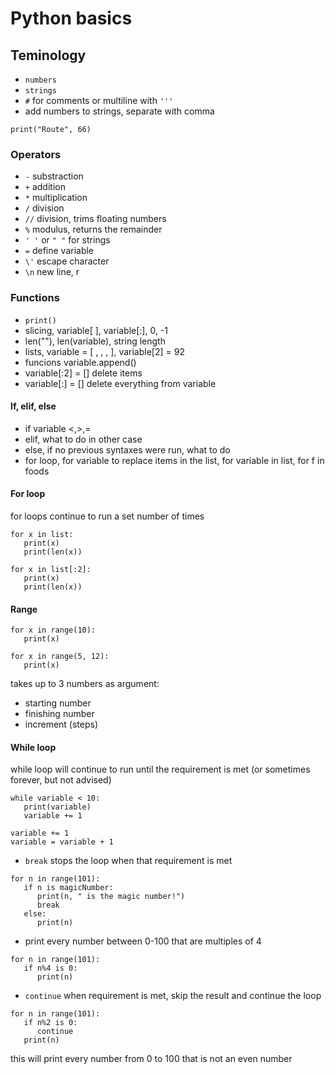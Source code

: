 # Python basics

## Teminology

- `numbers`
- `strings`
- `#` for comments or multiline with `'''`
- add numbers to strings, separate with comma

`print("Route", 66)`

### Operators

- `-` substraction
- `+` addition
- `*` multiplication
- `/` division
- `//` division, trims floating numbers
- `%` modulus, returns the remainder
- `' '` or `" "` for strings
- `=` define variable
- `\'` escape character
- `\n` new line, r

### Functions

- `print()`
- slicing, variable[ ], variable[:], 0, -1
- len(""), len(variable), string length
- lists, variable = [ , , , ], variable[2] = 92
- funcions variable.append()
- variable[:2] = [] delete items
- variable[:] = [] delete everything from variable

#### If, elif, else

- if variable <,>,=
- elif, what to do in other case
- else, if no previous syntaxes were run, what to do
- for loop, for variable to replace items in the list, for variable in list, for f in foods

#### For loop

for loops continue to run a set number of times

```
for x in list:
   print(x)
   print(len(x))
```

```
for x in list[:2]:
   print(x)
   print(len(x))
```

#### Range

```
for x in range(10):
   print(x)
```

```
for x in range(5, 12):
   print(x)
```

takes up to 3 numbers as argument:
- starting number
- finishing number
- increment (steps)

#### While loop

while loop will continue to run until the requirement is met (or sometimes forever, but not advised)

```
while variable < 10:
   print(variable)
   variable += 1
```

```
variable += 1
variable = variable + 1
```

- `break` stops the loop when that requirement is met

```
for n in range(101):
   if n is magicNumber:
      print(n, " is the magic number!")
      break
   else:
      print(n)
```

- print every number between 0-100 that are multiples of 4

```
for n in range(101):
   if n%4 is 0:
      print(n)
```
- `continue` when requirement is met, skip the result and continue the loop

```
for n in range(101):
   if n%2 is 0:
      continue
   print(n)
```

this will print every number from 0 to 100 that is not an even number

